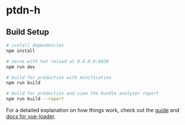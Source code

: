# ptdn-h


## Build Setup

``` bash
# install dependencies
npm install

# serve with hot reload at 0.0.0.0:9020
npm run dev

# build for production with minification
npm run build

# build for production and view the bundle analyzer report
npm run build --report
```

For a detailed explanation on how things work, check out the [guide](http://vuejs-templates.github.io/webpack/) and [docs for vue-loader](http://vuejs.github.io/vue-loader).
